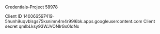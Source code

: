 Credentials-Project 58978

Client ID 
 140066597419-5hunh9uqvblsgs75ksnimn4m4r99l6bk.apps.googleusercontent.com 
Client secret
 qmlbLksy93WJVONIrGx0IdNx 